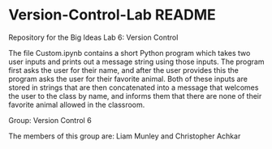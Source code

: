 # Version-Control-Lab README
Repository for the Big Ideas Lab 6: Version Control

The file Custom.ipynb contains a short Python program which takes two user inputs and prints out a message string using those inputs. The program first asks the user for their name, and after the user provides this the program asks the user for their favorite animal. Both of these inputs are stored in strings that are then concatenated into a message that welcomes the user to the class by name, and informs them that there are none of their favorite animal allowed in the classroom. 

Group: Version Control 6

The members of this group are: Liam Munley and Christopher Achkar
